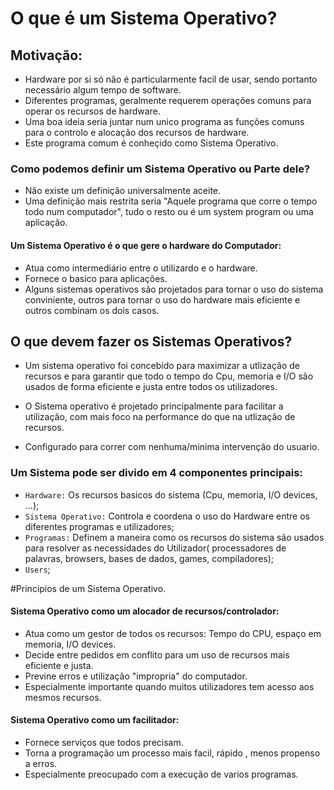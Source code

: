 # O que é um Sistema Operativo?

## Motivação:

- Hardware por si só não é particularmente facil de usar, sendo portanto necessário algum tempo de software.
- Diferentes programas, geralmente requerem operações comuns para operar os recursos de hardware.
- Uma boa ideia seria juntar num unico programa as funções comuns para o controlo e alocação dos recursos de hardware.
- Este programa comum é conheçido como Sistema Operativo.

### Como podemos definir um Sistema Operativo ou Parte dele?

- Não existe um definição universalmente aceite.
- Uma definição mais restrita seria "Aquele programa que corre o tempo todo num computador", tudo o resto ou é um system program ou uma aplicação.

#### Um Sistema Operativo é o que gere o hardware do Computador:

- Atua como intermediário entre o utilizardo e o hardware.
- Fornece o basico para aplicações.
- Alguns sistemas operativos são projetados para tornar o uso do sistema conviniente, outros para tornar o uso do hardware mais eficiente e outros combinam os dois casos.

## O que devem fazer os Sistemas Operativos?
  
  - Um sistema operativo foi concebido para maximizar a utlização de recursos e para garantir que todo o tempo do Cpu, memoria e I/O são usados de forma eficiente e justa entre todos os utilizadores.
  
  - O Sistema operativo é projetado principalmente para facilitar a utilização, com mais foco na performance do que na utlização de recursos.
  - Configurado para correr com nenhuma/minima intervenção do usuario.

### Um Sistema pode ser divido em 4 componentes principais:
  
  - `Hardware:` Os recursos basicos do sistema (Cpu, memoria, I/O devices, ...);
  - `Sistema Operativo:` Controla e coordena o uso do Hardware entre os diferentes programas e utilizadores;
  - `Programas:` Definem a maneira como os recursos do sistema são usados para resolver as necessidades do Utilizador( processadores de palavras, browsers, bases de dados, games, compiladores);
  - `Users`;


#Principios de um Sistema Operativo.

#### Sistema Operativo como um alocador de recursos/controlador:

  - Atua como um gestor de todos os recursos: Tempo do CPU, espaço em memoria, I/O devices.
  - Decide entre pedidos em conflito para um uso de recursos mais eficiente e justa.
  - Previne erros e utilização "impropria" do computador.
  - Especialmente importante quando muitos utilizadores tem acesso aos mesmos recursos.
  
#### Sistema Operativo como um facilitador:
  
  - Fornece serviços que todos precisam.
  - Torna a programação um processo mais facil, rápido , menos propenso a erros.
  - Especialmente preocupado com a execução de varios programas.

####
    
    
